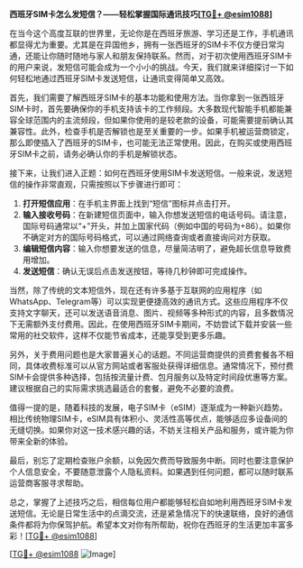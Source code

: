 **西班牙SIM卡怎么发短信？——轻松掌握国际通讯技巧[[TG💪+ @esim1088](https://t.me/s/esim1088)]**

在当今这个高度互联的世界里，无论你是在西班牙旅游、学习还是工作，手机通讯都显得尤为重要。尤其是在异国他乡，拥有一张西班牙的SIM卡不仅方便日常沟通，还能让你随时随地与家人和朋友保持联系。然而，对于初次使用西班牙SIM卡的用户来说，发短信可能会成为一个小小的挑战。今天，我们就来详细探讨一下如何轻松地通过西班牙SIM卡发送短信，让通讯变得简单又高效。

首先，我们需要了解西班牙SIM卡的基本功能和使用方法。当你拿到一张西班牙SIM卡时，首先要确保你的手机支持该卡的工作频段。大多数现代智能手机都能兼容全球范围内的主流频段，但如果你使用的是较老款的设备，可能需要提前确认其兼容性。此外，检查手机是否解锁也是至关重要的一步。如果手机被运营商锁定，那么即使插入了西班牙的SIM卡，也可能无法正常使用。因此，在购买或使用西班牙SIM卡之前，请务必确认你的手机是解锁状态。

接下来，让我们进入正题：如何在西班牙使用SIM卡发送短信。一般来说，发送短信的操作非常直观，只需按照以下步骤进行即可：

1. **打开短信应用**：在手机主界面上找到“短信”图标并点击打开。
2. **输入接收号码**：在新建短信页面中，输入你想发送短信的电话号码。请注意，国际号码通常以“+”开头，并加上国家代码（例如中国的号码为+86）。如果你不确定对方的国际号码格式，可以通过网络查询或者直接询问对方获取。
3. **编辑短信内容**：输入你想要发送的信息，尽量简洁明了，避免超长信息导致费用增加。
4. **发送短信**：确认无误后点击发送按钮，等待几秒钟即可完成操作。

当然，除了传统的文本短信外，现在还有许多基于互联网的应用程序（如WhatsApp、Telegram等）可以实现更便捷高效的通讯方式。这些应用程序不仅支持文字聊天，还可以发送语音消息、图片、视频等多种形式的内容，且多数情况下无需额外支付费用。因此，在使用西班牙SIM卡期间，不妨尝试下载并安装一些常用的社交软件，这样不仅能节省成本，还能享受到更多乐趣。

另外，关于费用问题也是大家普遍关心的话题。不同运营商提供的资费套餐各不相同，具体收费标准可以从官方网站或者客服处获得详细信息。通常情况下，预付费SIM卡会提供多种选择，包括按流量计费、包月服务以及特定时间段优惠等方案。建议根据自己的实际需求挑选最适合的套餐，避免不必要的浪费。

值得一提的是，随着科技的发展，电子SIM卡（eSIM）逐渐成为一种新兴趋势。相比传统物理SIM卡，eSIM具有体积小、灵活性高等优点，能够适应多设备间的无缝切换。如果你对这一技术感兴趣的话，不妨关注相关产品和服务，或许能为你带来全新的体验。

最后，别忘了定期检查账户余额，以免因欠费而导致服务中断。同时也要注意保护个人信息安全，不要随意泄露个人隐私资料。如果遇到任何问题，都可以随时联系运营商客服寻求帮助。

总之，掌握了上述技巧之后，相信每位用户都能够轻松自如地利用西班牙SIM卡发送短信。无论是日常生活中的点滴交流，还是紧急情况下的快速联络，良好的通信条件都将为你保驾护航。希望本文对你有所帮助，祝你在西班牙的生活更加丰富多彩！[[TG💪+ @esim1088](https://t.me/s/esim1088)]

[[TG💪+ @esim1088](https://t.me/s/esim1088) ![Image](https://i.postimg.cc/4NQfJmqS/Snipaste-2025-05-13-00-14-12.png)]
